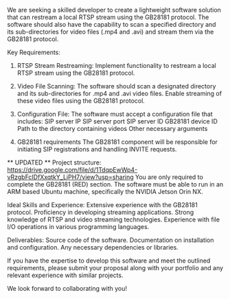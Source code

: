 We are seeking a skilled developer to create a lightweight software solution that can restream a local RTSP stream using the GB28181 protocol. The software should also have the capability to scan a specified directory and its sub-directories for video files (.mp4 and .avi) and stream them via the GB28181 protocol.

Key Requirements:

1. RTSP Stream Restreaming:
   Implement functionality to restream a local RTSP stream using the GB28181 protocol.

2. Video File Scanning:
   The software should scan a designated directory and its sub-directories for .mp4 and .avi video files.
   Enable streaming of these video files using the GB28181 protocol.

3. Configuration File:
   The software must accept a configuration file that includes:
   SIP server IP
   SIP server port
   SIP server ID
   GB28181 device ID
   Path to the directory containing videos
   Other necessary arguments

4. GB28181 requirements
   The GB28181 component will be responsible for initiating SIP registrations and handling INVITE requests.

** UPDATED **
Project structure:
https://drive.google.com/file/d/1TdqpEwWp4-vRzgbFcIDfXxqtkY_LjPH7/view?usp=sharing
You are only required to complete the GB28181 (RED) section.
The software must be able to run in an ARM based Ubuntu machine, specifically the NVIDIA Jetson Orin NX.

Ideal Skills and Experience:
Extensive experience with the GB28181 protocol.
Proficiency in developing streaming applications.
Strong knowledge of RTSP and video streaming technologies.
Experience with file I/O operations in various programming languages.

Deliverables:
Source code of the software.
Documentation on installation and configuration.
Any necessary dependencies or libraries.

If you have the expertise to develop this software and meet the outlined requirements, please submit your proposal along with your portfolio and any relevant experience with similar projects.

We look forward to collaborating with you!

